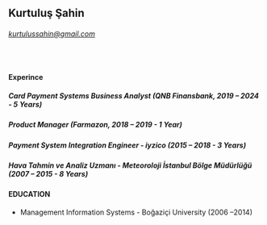 ## Kurtuluş Şahin
###### kurtulussahin@gmail.com
<br />

#### Experince

##### Card Payment Systems Business Analyst (QNB Finansbank, 2019 – 2024 - 5 Years)

##### Product Manager (Farmazon, 2018 – 2019 - 1 Year)

##### Payment System Integration Engineer - iyzico (2015 – 2018 - 3 Years)

##### Hava Tahmin ve Analiz Uzmanı - Meteoroloji İstanbul Bölge Müdürlüğü (2007 – 2015 - 8 Years)

#### EDUCATION	

* Management Information Systems - Boğaziçi University (2006 –2014)

